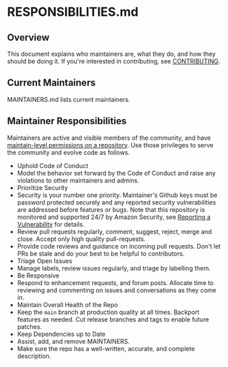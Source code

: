 # RESPONSIBILITIES.md

## Overview

This document explains who maintainers are, what they do, and how they should be doing it. If you're interested in contributing, see [CONTRIBUTING](https://github.com/opensearch-project/.github/blob/main/CONTRIBUTING.md).

## Current Maintainers

MAINTAINERS.md lists current maintainers.

## Maintainer Responsibilities

Maintainers are active and visible members of the community, and have [maintain-level permissions on a repository](https://docs.github.com/en/organizations/managing-access-to-your-organizations-repositories/repository-permission-levels-for-an-organization). Use those privileges to serve the community and evolve code as follows.

* Uphold Code of Conduct
* Model the behavior set forward by the Code of Conduct and raise any violations to other maintainers and admins.
* Prioritize Security
* Security is your number one priority. Maintainer's Github keys must be password protected securely and any reported security vulnerabilities are addressed before features or bugs. Note that this repository is monitored and supported 24/7 by Amazon Security, see [Reporting a Vulnerability](https://github.com/opensearch-project/.github/blob/main/SECURITY.md) for details.
* Review pull requests regularly, comment, suggest, reject, merge and close. Accept only high quality pull-requests.
*  Provide code reviews and guidance on incoming pull requests. Don't let PRs be stale and do your best to be helpful to contributors.
* Triage Open Issues
* Manage labels, review issues regularly, and triage by labelling them.
* Be Responsive
* Respond to enhancement requests, and forum posts. Allocate time to reviewing and commenting on issues and conversations as they come in.
* Maintain Overall Health of the Repo
* Keep the `main` branch at production quality at all times. Backport features as needed. Cut release branches and tags to enable future patches.
* Keep Dependencies up to Date
* Assist, add, and remove MAINTAINERS. 
* Make sure the repo has a well-written, accurate, and complete description. 

